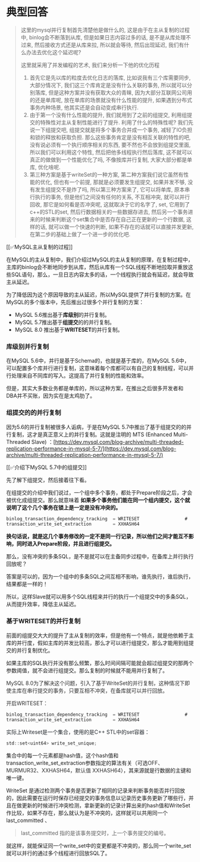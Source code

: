 # 典型回答

> 这里的mysql并行复制首先清楚他是做什么的, 这是由于在主从复制的过程中, binlog会不断落到从库, 但是如果日志内容过多的话, 是不是从库处理不过来, 然后接收方式还是从库来拉, 所以就会等待, 然后出现延迟, 我们有什么办法去优化这个延迟呢?
> 
> 这里就采用了并发编程的艺术, 我们来分析一下他的优化历程
> 
> 1. 首先它是先以库的粒度去优化日志的落库, 比如说我有三个库需要同步, 大部分情况下, 我们这三个库肯定是没有什么关联的事务, 所以就可以分别落库, 但是这种方案并没有获取大众的青睐, 因为大部分互联网公司用的还是单库呢, 放在单库的场景就没有什么性能的提升, 如果遇到分布式事务内种场景, 他其实还是会自动变成串行执行.
> 2. 由于第一个没有什么性能的提升, 我们就用到了之前的组提交, 利用组提交的特殊性对主从复制性能进行了提升. 利用了什么的特殊性呢? 我们先说一下组提交吧, 组提交就是将多个事务合并成一个事务, 减轻了IO负担和锁的释放和获取负担. 那么这些事务肯定是没有相互关联的特性的吧, 没有说必须有一个执行顺序相关的东西, 要不然也不会放到组提交里面, 所以我们可以利用这个特性, 然后把他多线程执行然后落库, 这不就可以真正的做做到一个性能优化了吗, 不像按库并行复制, 大家大部分都是单库, 优化啥呢.
> 3. 第三种方案是基于writeSet的一种方案, 第二种方案我们说它虽然有性能的优化, 但也有一个前提, 那就是必须要发生组提交, 如果并发不够, 没有发生组提交不是炸了吗, 所以第三种方案来了, 它可以将单库, 原本串行执行的事务, 但是他们之间没有任何的关系, 不互相冲突, 就可以并行回收, 那它是如何看是否冲突呢, 这就取决于它的名字了, set, 它用到了c++的STL的set, 然后行数据相关的一些数据存进去, 然后另一个事务进来的时候来判断这个set集合中是否存在自己正在更新的一个行数据, 这样的话, 就可以做一个快速的判断, 如果不存在的话就可以直接并发更新, 在第二步的基础上做了一个进一步的优化吧.




[[✅MySQL主从复制的过程]]



在MySQL的主从复制中，我们介绍过MySQL的主从复制的原理，在复制过程中，主库的binlog会不断地同步到从库，然后从库有一个SQL线程不断地拉取并重放这些SQL语句，那么，一旦日志内容太多的话，一个线程执行就会有延迟，就会导致主从延迟。



为了降低因为这个原因导致的主从延迟，所以MySQL提供了并行复制的方案。在MySQL的多个版本中，先后推出过很多个并行复制的方案：



+ MySQL 5.6推出基于**库级别**的并行复制。
+ MySQL 5.7推出基于**组提交**的的并行复制。
+ MySQL 8.0 推出基于**WRITESET**的并行复制。



### 库级别并行复制


在MySQL 5.6中，并行是基于Schema的，也就是基于库的，在MySQL 5.6中，可以配置多个库并行进行复制，这意味着每个库都可以有自己的复制线程，可以并行处理来自不同库的写入。这提高了并行复制的性能和效率。



但是，其实大多数业务都是单库的，所以这种方案，在推出之后很多开发者和DBA并不买账，因为实在是太鸡肋了。



### 组提交的的并行复制


因为5.6的并行复制被很多人诟病，于是在MySQL 5.7中推出了基于组提交的的并行复制，这才是真正意义上的并行复制。这就是注明的 MTS (Enhanced Multi-Threaded Slave) ：[https://dev.mysql.com/blog-archive/multi-threaded-replication-performance-in-mysql-5-7/](https://dev.mysql.com/blog-archive/multi-threaded-replication-performance-in-mysql-5-7/)



[[✅介绍下MySQL 5.7中的组提交]]



先了解下组提交，然后接着往下看。



在组提交的介绍中我们说过，一个组中多个事务，都处于Prepare阶段之后，才会被优化成组提交。那么就意味着 **<font style="color:rgb(18, 18, 18);">如果多个事务他们能在同一个组内提交，这个就说明了这个几个事务在锁上是一定是没有冲突的。</font>**

```java
binlog_transaction_dependency_tracking  = WRITESET                 #    COMMIT_ORDER          
transaction_write_set_extraction        = XXHASH64

```

**<font style="color:rgb(18, 18, 18);">换句话说，就是这几个事务修改的一定不是同一行记录，所以他们之间才能互不影响，同时进入Prepare阶段，并且进行组提交。</font>**



那么，没有冲突的多条SQL，是不是就可以在主备同步过程中，在备库上并行执行回放呢？



答案是可以的，因为一个组中的多条SQL之间互相不影响，谁先执行，谁后执行，结果都是一样的！



所以，这样Slave就可以用多个SQL线程来并行的执行一个组提交中的多条SQL，从而提升效率，降低主从延迟。



### 基于WRITESET的并行复制


前面的组提交大大的提升了主从复制的效率，但是他有一个特点，就是他依赖于主库的并行度，假如主库的并发比较高，那么才可以进行组提交，那么才能用到组提交的并行复制优化。



如果主库的SQL执行并没有那么频繁，那么时间间隔可能就会超过组提交的那两个参数阈值，就不会进行组提交。那么复制的时候就不能用并行复制了。



<font style="color:rgb(48, 48, 48);">MySQL 8.0为了解决这个问题，引入了基于WriteSet的并行复制，这种情况下即使主库在串行提交的事务，只要互相不冲突，在备库就可以并行回放。</font>

<font style="color:rgb(48, 48, 48);"></font>

<font style="color:rgb(48, 48, 48);">开启WRITESET：</font>

```java
binlog_transaction_dependency_tracking  = WRITESET                 #    COMMIT_ORDER          
transaction_write_set_extraction        = XXHASH64
```

<font style="color:rgb(48, 48, 48);"></font>

<font style="color:rgb(36, 41, 46);">实际上Writeset是一个集合，使用的是C++ STL中的set容器：</font>

<font style="color:rgb(36, 41, 46);"></font>

```java
std::set<uint64> write_set_unique;
```



集合中的每一个元素都是hash值，这个hash值和transaction_write_set_extraction参数指定的算法有关（可选<font style="color:rgb(48, 48, 48);">OFF、MURMUR32、XXHASH64，默认值 XXHASH64</font>），其来源就是行数据的主键和唯一键。



WriteSet 是通过检测两个事务是否更新了相同的记录来判断事务能否并行回放的，因此需要在运行时保存已经提交的事务信息以记录历史事务更新了哪些行，并且在做更新的时候进行冲突检测，拿新更新的记录计算出来的hash值和WriteSet作比较，如果不存在，那么就认为是不冲突的，这样就可以共用同一个last_committed 、



>  last_committed 指的是该事务提交时，上一个事务提交的编号。
>





就这样，就能保证同一个write_set中的变更都是不冲突的，那么同一个write_set就可以并行的通过多个线程进行回放SQL了。

